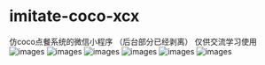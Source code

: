 # imitate-coco-xcx
仿coco点餐系统的微信小程序
（后台部分已经剥离）
 仅供交流学习使用
![images](https://github.com/lpbird/imitate-coco-xcx/raw/master/screenshot/1.png) 
![images](https://github.com/lpbird/imitate-coco-xcx/raw/master/screenshot/2.png) 
![images](https://github.com/lpbird/imitate-coco-xcx/raw/master/screenshot/3.png) 
![images](https://github.com/lpbird/imitate-coco-xcx/raw/master/screenshot/4.png) 
![images](https://github.com/lpbird/imitate-coco-xcx/raw/master/screenshot/5.png) 
![images](https://github.com/lpbird/imitate-coco-xcx/raw/master/screenshot/6.png) 